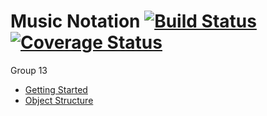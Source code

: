 # Music Notation [![Build Status](https://travis-ci.org/hpi-swa-teaching/MusicNotation.svg)](https://travis-ci.org/hpi-swa-teaching/MusicNotation) [![Coverage Status](https://coveralls.io/repos/github/hpi-swa-teaching/MusicNotation/badge.svg)](https://coveralls.io/github/hpi-swa-teaching/MusicNotation)

Group 13

- [Getting Started](./docs/getting-started.md)
- [Object Structure](./docs/object-structure.md)
